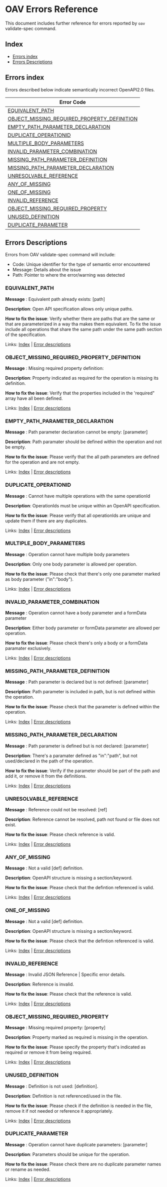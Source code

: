 # OAV Errors Reference #

This document includes further reference for errors reported by `oav` validate-spec command. 

## Index
* [Errors index](#errors-index)
* [Errors Descriptions](#errors-descriptions)

## Errors index

Errors described below indicate semantically incorrect OpenAPI2.0 files.

| Error Code |
| --- |
| [EQUIVALENT_PATH](#EQUIVALENT_PATH)	|
| [OBJECT_MISSING_REQUIRED_PROPERTY_DEFINITION](#OBJECT_MISSING_REQUIRED_PROPERTY_DEFINITION)|
|[EMPTY_PATH_PARAMETER_DECLARATION](#EMPTY_PATH_PARAMETER_DECLARATION) |
| [DUPLICATE_OPERATIONID](#DUPLICATE_OPERATIONID)|
| [MULTIPLE_BODY_PARAMETERS](#MULTIPLE_BODY_PARAMETERS)|
| [INVALID_PARAMETER_COMBINATION](#INVALID_PARAMETER_COMBINATION)|
|[MISSING_PATH_PARAMETER_DEFINITION](#MISSING_PATH_PARAMETER_DEFINITION)|
|[MISSING_PATH_PARAMETER_DECLARATION](#MISSING_PATH_PARAMETER_DECLARATION)|
|[UNRESOLVABLE_REFERENCE](#UNRESOLVABLE_REFERENCE)|
|[ANY_OF_MISSING](#ANY_OF_MISSING)|
|[ONE_OF_MISSING](#ONE_OF_MISSING)|
|[INVALID_REFERENCE](#INVALID_REFERENCE)|
|[OBJECT_MISSING_REQUIRED_PROPERTY](#OBJECT_MISSING_REQUIRED_PROPERTY)|
|[UNUSED_DEFINITION](#UNUSED_DEFINITION)|
|[DUPLICATE_PARAMETER](#DUPLICATE_PARAMETER)|


## Errors Descriptions

Errors from OAV validate-spec command will include:
  - Code: Unique identifier for the type of semantic error encountered
  - Message: Details about the issue
  - Path: Pointer to where the error/warning was detected

### <a name="EQUIVALENT_PATH"/> EQUIVALENT_PATH 

**Message** : Equivalent path already exists:  [path]

**Description**: Open API specification allows only unique paths.

**How to fix the issue**: Verify whether there are paths that are the same or that are parameterized in a way tha makes them equivalent. To fix the issue include all operations that share the same path under the same path section of the specification. 

Links: [Index](#index) | [Error descriptions](#error-descriptions) 

### <a name="OBJECT_MISSING_REQUIRED_PROPERTY_DEFINITION" />OBJECT_MISSING_REQUIRED_PROPERTY_DEFINITION 

**Message** : Missing required property definition: <property>

**Description**: Property indicated as required for the operation is missing its definition.  

**How to fix the issue**: Verify that the properties included in the 'required" array have all been defined. 

Links: [Index](#index) | [Error descriptions](#error-descriptions) 

### <a name="EMPTY_PATH_PARAMETER_DECLARATION" />EMPTY_PATH_PARAMETER_DECLARATION 

**Message** : Path parameter declaration cannot be empty: [parameter]

**Description**: Path paramater should be defined within the operation and not be empty.

**How to fix the issue**: Please verify that the all path parameters are defined for the operation and are not empty. 

Links: [Index](#index) | [Error descriptions](#error-descriptions) 

### <a name="DUPLICATE_OPERATIONID" />DUPLICATE_OPERATIONID 

**Message** : Cannot have multiple operations with the same operationId

**Description**: OperationIds must be unique within an OpenAPI specification.

**How to fix the issue**: Please verify that all operationIds are unique and update them if there are any duplicates.

Links: [Index](#index) | [Error descriptions](#error-descriptions) 

### <a name="MULTIPLE_BODY_PARAMETERS" />MULTIPLE_BODY_PARAMETERS 

**Message** : Operation cannot have multiple body parameters

**Description**: Only one body parameter is allowed per operation.

**How to fix the issue**: Please check that there's only one parameter marked as body parameter ("in":"body").

Links: [Index](#index) | [Error descriptions](#error-descriptions) 

### <a name="INVALID_PARAMETER_COMBINATION" />INVALID_PARAMETER_COMBINATION 

**Message** : Operation cannot have a body parameter and a formData parameter 

**Description**: Either body parameter or formData parameter are allowed per operation.

**How to fix the issue**: Please check there's only a body or a formData paramater exclusively.

Links: [Index](#index) | [Error descriptions](#error-descriptions) 

### <a name="MISSING_PATH_PARAMETER_DEFINITION" />MISSING_PATH_PARAMETER_DEFINITION 

**Message** : Path parameter is declared but is not defined: [parameter]

**Description**: Path parameter is included in path, but is not defined within the operation.

**How to fix the issue**: Please check that the parameter is defined within the operation.

Links: [Index](#index) | [Error descriptions](#error-descriptions) 

### <a name="MISSING_PATH_PARAMETER_DECLARATION" />MISSING_PATH_PARAMETER_DECLARATION 

**Message** : Path parameter is defined but is not declared: [parameter]

**Description**: There's a paramater defined as "in":"path", but not used/declared in the path of the operation.

**How to fix the issue**: Verify if the parameter should be part of the path and add it, or remove it from the definitions. 

Links: [Index](#index) | [Error descriptions](#error-descriptions) 

### <a name="UNRESOLVABLE_REFERENCE" />UNRESOLVABLE_REFERENCE 

**Message** : Reference could not be resolved: [ref]

**Description**: Reference cannot be resolved, path not found or file does not exist.

**How to fix the issue**: Please check reference is valid.

Links: [Index](#index) | [Error descriptions](#error-descriptions) 

### <a name="ANY_OF_MISSING" />ANY_OF_MISSING 

**Message** : Not a valid [def] definition.

**Description**: OpenAPI structure is missing a section/keyword. 

**How to fix the issue**: Please check that the defintion referenced is valid.

Links: [Index](#index) | [Error descriptions](#error-descriptions) 

### <a name="ONE_OF_MISSING" />ONE_OF_MISSING 

**Message** : Not a valid [def] definition.

**Description**: OpenAPI structure is missing a section/keyword. 

**How to fix the issue**: Please check that the defintion referenced is valid.

Links: [Index](#index) | [Error descriptions](#error-descriptions) 

### <a name="INVALID_REFERENCE" />INVALID_REFERENCE 

**Message** : Invalid JSON Reference | Specific error details.

**Description**: Reference is invalid.

**How to fix the issue**: Please check that the reference is valid.

Links: [Index](#index) | [Error descriptions](#error-descriptions) 

### <a name="OBJECT_MISSING_REQUIRED_PROPERTY" />OBJECT_MISSING_REQUIRED_PROPERTY 

**Message** : Missing required property: [property]

**Description**: Property marked as required is missing in the operation.

**How to fix the issue**: Please specify the property that's indicated as required or remove it from being required.

Links: [Index](#index) | [Error descriptions](#error-descriptions) 

### <a name="UNUSED_DEFINITION" />UNUSED_DEFINITION 

**Message** : Definition is not used: [definition].

**Description**: Definition is not referenced/used in the file. 

**How to fix the issue**: Please check if the definition is needed in the file, remove it if not needed or reference it appropriately.

Links: [Index](#index) | [Error descriptions](#error-descriptions) 

### <a name="DUPLICATE_PARAMETER" />DUPLICATE_PARAMETER 

**Message** : Operation cannot have duplicate parameters: [parameter]

**Description**: Parameters should be unique for the operation. 

**How to fix the issue**: Please check there are no duplicate parameter names or rename as needed.

Links: [Index](#index) | [Error descriptions](#error-descriptions) 


